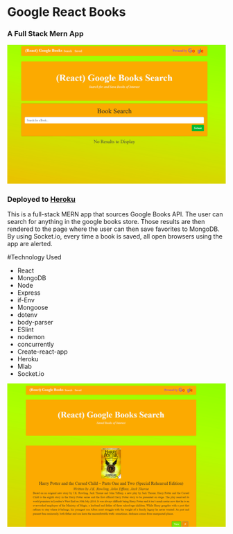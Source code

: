 # Google React Books

### A Full Stack Mern App

![Landing](client/public/search.png)

### Deployed to [Heroku](https://grb2019.herokuapp.com/)

This is a full-stack MERN app that sources Google Books API. The user can search for anything in the google books store. Those results are then rendered to the page where the user can then save favorites to MongoDB. By using Socket.io, every time a book is saved, all open browsers using the app are alerted.

#Technology Used

- React
- MongoDB
- Node
- Express
- if-Env
- Mongoose
- dotenv
- body-parser
- ESlint
- nodemon
- concurrently
- Create-react-app
- Heroku
- Mlab
- Socket.io

![Landing](client/public/saved.png)